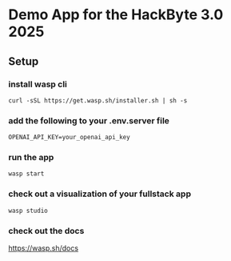 # Demo App for the HackByte 3.0 2025

## Setup

### install wasp cli
`curl -sSL https://get.wasp.sh/installer.sh | sh -s`

### add the following to your .env.server file
`OPENAI_API_KEY=your_openai_api_key`

### run the app
`wasp start`

### check out a visualization of your fullstack app
`wasp studio`

### check out the docs
https://wasp.sh/docs
